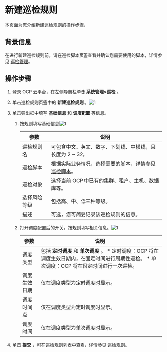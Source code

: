 新建巡检规则 
===========================

本页面为您介绍新建巡检规则的操作步骤。

背景信息 
-------------------------

在进行新建巡检规则前，请在巡检脚本页签查看并确认您需要使用的脚本，详情参见 [巡检管理](/zh-CN/3.ob-cloud-platform/3.userguide-features/7.system-management-features/3.inspection-function.md)。

操作步骤 
-------------------------

1. 登录 OCP 云平台，在左侧导航栏单击 **系统管理\>巡检** 。

   

2. 单击巡检规则页签中的 **新建巡检规则** 。![1](https://help-static-aliyun-doc.aliyuncs.com/assets/img/zh-CN/4544730261/p268133.png)

   

3. 单击弹出框中填写 **基础信息** 和 **调度配置** 等信息。

   1. 按规则填写基础信息![1](https://help-static-aliyun-doc.aliyuncs.com/assets/img/zh-CN/4544730261/p268134.png)

      

      |   参数   |                                        说明                                        |
      |--------|----------------------------------------------------------------------------------|
      | 巡检规则名  | 可包含中文、英文、数字、下划线、中横线，且长度为 2 \~ 32。                                                |
      | 巡检脚本   | 根据实际业务情况，选择需要的脚本，详情参见 [巡检脚本](/zh-CN/3.ob-cloud-platform/3.userguide-features/7.system-management-features/3.inspection-function.md)。 |
      | 巡检对象   | 选择当前 OCP 中已有的集群、租户、主机、数据库等。                                                      |
      | 选择风险等级 | 包括高、中、低三种等级。                                                                     |
      | 描述     | 可选，您可简要记录该巡检规则的信息。                                                               |

      
   
   2. 打开调度配置后的开关，按规则填写相关信息。![1](https://help-static-aliyun-doc.aliyuncs.com/assets/img/zh-CN/4544730261/p268138.png)

      

      |   参数   |                                                                                              说明                                                                                              |
      |--------|----------------------------------------------------------------------------------------------------------------------------------------------------------------------------------------------|
      | 调度类型   | 包括 **定时调度** 和 **单次调度** 。 * 定时调度：OCP 将在调度生效日期内，在固定时间进行周期性巡检。   * 单次调度：OCP 将在固定时间进行一次巡检。    |
      | 调度生效日期 | 仅在调度类型为定时调度时显示。                                                                                                                                                                              |
      | 调度时间点  | 仅在调度类型为定时调度时显示。                                                                                                                                                                              |
      | 调度时间   | 仅在调度类型为单次调度时显示。                                                                                                                                                                              |

      
   

   

4. 单击 **提交** ，可在巡检规则列表中查看，详情参见 [巡检规则](/zh-CN/3.ob-cloud-platform/3.userguide-features/7.system-management-features/3.inspection-function.md)。

   



